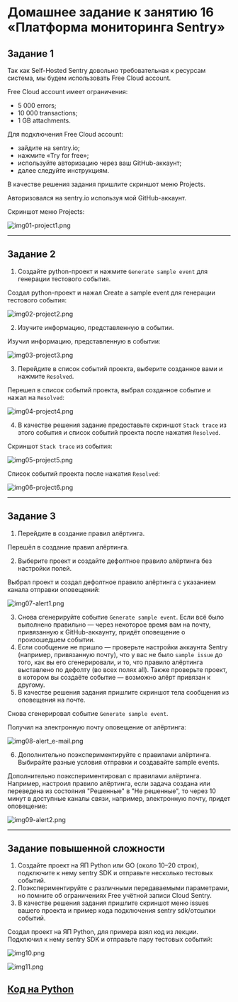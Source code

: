 # Домашнее задание к занятию 16 «Платформа мониторинга Sentry»

## Задание 1

Так как Self-Hosted Sentry довольно требовательная к ресурсам система, мы будем использовать Free Сloud account.

Free Cloud account имеет ограничения:

- 5 000 errors;
- 10 000 transactions;
- 1 GB attachments.

Для подключения Free Cloud account:

- зайдите на sentry.io;
- нажмите «Try for free»;
- используйте авторизацию через ваш GitHub-аккаунт;
- далее следуйте инструкциям.

В качестве решения задания пришлите скриншот меню Projects.


Авторизовался на sentry.io используя мой GitHub-аккаунт.

Скриншот меню Projects:

![img01-project1.png](img/img01-project1.png)

---
## Задание 2

1. Создайте python-проект и нажмите `Generate sample event` для генерации тестового события.

Создал python-проект и нажал Create a sample event для генерации тестового события:

![img02-project2.png](img/img02-project2.png)

2. Изучите информацию, представленную в событии.

Изучил информацию, представленную в событии:

![img03-project3.png](img/img03-project3.png)

3. Перейдите в список событий проекта, выберите созданное вами и нажмите `Resolved`.

Перешел в список событий проекта, выбрал созданное событие и нажал на `Resolved`:

![img04-project4.png](img/img04-project4.png)

4. В качестве решения задание предоставьте скриншот `Stack trace` из этого события и список событий проекта после нажатия `Resolved`.

Скриншот `Stack trace` из события:

![img05-project5.png](img/img05-project5.png)

Cписок событий проекта после нажатия `Resolved`:

![img06-project6.png](img/img06-project6.png)

---
## Задание 3

1. Перейдите в создание правил алёртинга.

Перешёл в создание правил алёртинга.

2. Выберите проект и создайте дефолтное правило алёртинга без настройки полей.

Выбрал проект и создал дефолтное правило алёртинга с указанием канала отправки оповещений:

![img07-alert1.png](img/img07-alert1.png)

3. Снова сгенерируйте событие `Generate sample event`.
Если всё было выполнено правильно — через некоторое время вам на почту, привязанную к GitHub-аккаунту, придёт оповещение о произошедшем событии.
4. Если сообщение не пришло — проверьте настройки аккаунта Sentry (например, привязанную почту), что у вас не было 
`sample issue` до того, как вы его сгенерировали, и то, что правило алёртинга выставлено по дефолту (во всех полях all).
Также проверьте проект, в котором вы создаёте событие — возможно алёрт привязан к другому.
5. В качестве решения задания пришлите скриншот тела сообщения из оповещения на почте.

Снова сгенерировал событие `Generate sample event`.

Получил на электронную почту оповещение от алёртинга:

![img08-alert_e-mail.png](img/img08-alert_e-mail.png)

6. Дополнительно поэкспериментируйте с правилами алёртинга. Выбирайте разные условия отправки и создавайте sample events. 

Дополнительно поэкспериментировал с правилами алёртинга. Например, настроил правило алёртинга, если задача создана или переведена из состояния "Решенные" в "Не решенные", то через 10 минут в доступные каналы связи, например, электронную почту, придет оповещение:

![img09-alert2.png](img/img09-alert2.png)

---
## Задание повышенной сложности

1. Создайте проект на ЯП Python или GO (около 10–20 строк), подключите к нему sentry SDK и отправьте несколько тестовых событий.
2. Поэкспериментируйте с различными передаваемыми параметрами, но помните об ограничениях Free учётной записи Cloud Sentry.
3. В качестве решения задания пришлите скриншот меню issues вашего проекта и пример кода подключения sentry sdk/отсылки событий.

Создал проект на ЯП Python, для примера взял код из лекции. Подключил к нему sentry SDK и отправьте пару тестовых событий:

![img10.png](img/img10.png)

![img11.png](img/img11.png)

[Код на Python](src/main.py)
---
